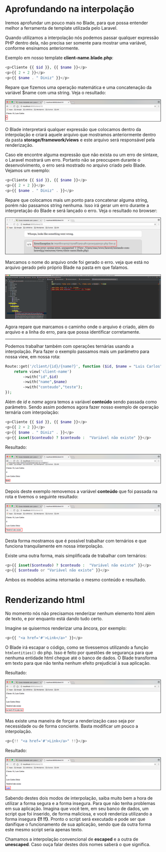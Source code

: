 # Aprofundando na interpolação

Iremos aprofundar um pouco mais no Blade, para que possa entender melhor a ferramenta de template utilizada pelo Laravel.

Quando utilizamos a interpolação nós podemos passar qualquer expressão PHP dentro dela, não precisa ser somente para mostrar uma variável, conforme ensinamos anteriormente.

Exemplo em nosso template **client-name.blade.php**:

```php
<p>Cliente {{ $id }}, {{ $name }}</p>
<p>{{ 2 + 2 }}</p>
<p>{{ $name . " Diniz" }}</p>
```

Repare que fizemos uma operação matemática e uma concatenação da variável $name com uma string. Veja o resultado:

![blade_interpolacao](./images/blade_interpolacao_adicao.png "blade_interpolacao")

O Blade interpretará qualquer expressão que colocamos dentro da interpolação e criará aquele arquivo que mostramos anteriormente dentro da pasta **storage/framework/views** e este arquivo será responsável pela renderização.

Caso ele encontre alguma expressão que não exista ou um erro de sintaxe, o Laravel mostrará um erro. Portanto não se preocupem durante o desenvolvimento, o erro será mostrado no arquivo criado pelo Blade. Vejamos um exemplo:

```php
<p>Cliente {{ $id }}, {{ $name }}</p>
<p>{{ 2 + 2 }}</p>
<p>{{ $name . " Diniz" . }}</p>
```

Repare que colocamos mais um ponto para concatenar alguma string, porém não passamos string nenhuma. Isso irá gerar um erro durante a interpretação do Blade e será lançado o erro. Veja o resultado no browser:

![blade_sintax_error](./images/blade_sintax_error.png "blade_sintax_error")

Marcamos o nome do arquivo onde foi gerado o erro. veja que está no arquivo gerado pelo próprio Blade na pasta em que falamos.

![blade_file_error](./images/blade_file_error.png "blade_file_error")

Agora repare que marcamos o caminho onde o arquivo é criado, além do arquivo e a linha do erro, para que possa identificar corretamente.

***

Podemos trabalhar também com operações ternárias usando a interpolação. Para fazer o exemplo passamos mais um parâmetro para nossa view, em nossa rota:

```php
Route::get('/client/{id}/{name?}', function ($id, $name = "Luis Carlos") {
    return view('client-name')
        ->with("id",$id)
        ->with("name",$name)
        ->with("conteudo","teste");
});
```

Além de *id* e *name* agora temos a variável **conteúdo** sendo passada como parâmetro. Sendo assim podemos agora fazer nosso exemplo de operação ternária com interpolação:

```php
<p>Cliente {{ $id }}, {{ $name }}</p>
<p>{{ 2 + 2 }}</p>
<p>{{ $name . " Diniz" . }}</p>
<p>{{ isset($conteudo) ? $conteudo :  "Variável não existe" }}</p>
```

Resultado:

![blade_ternario_ok](./images/blade_ternario_ok.png "blade_ternario_ok")

Depois deste exemplo removemos a variável **conteúdo** que foi passada na rota e tivemos o seguinte resultado:

![blade_ternario_null](./images/blade_ternario_null.png "blade_ternario_null")

Desta forma mostramos que é possível trabalhar com ternários e que funciona tranquilamente em nossa interpolação.

Existe uma outra forma, mais simplificada de trabalhar com ternários:

```php
<p>{{ isset($conteudo) ? $conteudo :  "Variável não existe" }}</p>
<p>{{ $conteudo or "Variável não existe" }}</p>
```

Ambos os modelos acima retornarão o mesmo conteúdo e resultado.

# Renderizando html

No momento nós não precisamos renderizar nenhum elemento html além de texto, e por enquanto está dando tudo certo.

Imagine se quisermos renderizar uma âncora, por exemplo:

```php
<p>{{ "<a href='#'>Link</a>" }}</p>
```

O  Blade irá escapar o código, como se tivessemos utilizando a função `htmlentities()` do php. Isso é feito por questões de segurança para que nenhuma entidade html chegue até o banco de dados. O Blade transforma em texto para que não tenha nenhum efeito prejudicial à sua aplicação.

Resultado:

![blade_ancora](./images/blade_ancora.png "blade_ancora")

Mas existe uma maneira de forçar a renderização caso seja por necessidade ou de forma conciente. Basta modificar um pouco a interpolação.

```php
<p>{!! "<a href='#'>Link</a>" !!}</p>
```

Resultado:

![blade_ancora_force](./images/blade_ancora_force.png "blade_ancora_force")

Sabendo destes dois modos de interpolação, saiba muito bem a hora de utilizar a forma segura e a forma insegura. Para que não tenha problemas em sua aplicação. Imagina que você tem, em seu banco de dados, um script que foi inserido, de forma maliciosa, e você renderiza utilizando a forma insegura **{!! !!}**. Pronto o script será executado e pode ser que danifique o funcionamento de sua aplicação, sendo que da outra forma este mesmo script seria apenas texto.

Chamamos a interpolação convencional de **escaped** e a outra de **unescaped**. Caso ouça falar destes dois nomes saberá o que significa.